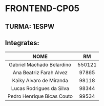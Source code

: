 # FRONTEND-CP05

## TURMA: 1ESPW
## Integrates:
NOME | RM
:-----:|:---:
Gabriel Machado Belardino|550121
Ana Beatriz Farah Alvez|97865
Kaiky Alvaro de Miranda|98118
Lucas Rodrigues da Silva|98344
Pedro Henrique Bicas Couto|99534

